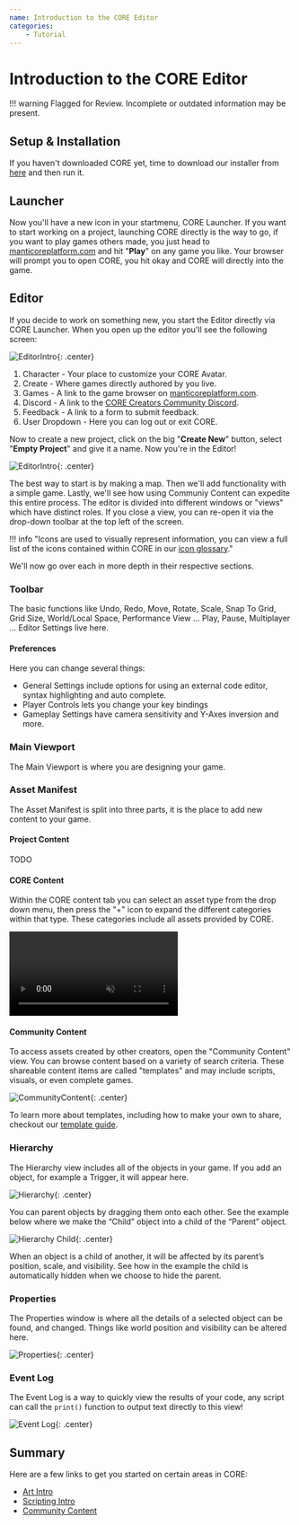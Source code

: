 ```yaml
---
name: Introduction to the CORE Editor
categories:
    - Tutorial
---
```


# Introduction to the CORE Editor

!!! warning
    Flagged for Review.
    Incomplete or outdated information may be present.

## Setup & Installation

If you haven't downloaded CORE yet, time to download our installer from
[here](https://mantiblob.blob.core.windows.net/builds/CoreLauncherInstall.exe) and then run it.

## Launcher

Now you'll have a new icon in your startmenu, CORE Launcher. If you want to start working on a project, launching CORE directly is the way to go, if you want to play games others made, you just head to [manticoreplatform.com](https://prod.manticoreplatform.com) and hit "**Play**" on any game you like. Your browser will prompt you to open CORE, you hit okay and CORE will directly into the game.

## Editor

If you decide to work on something new, you start the Editor directly via CORE Launcher. When you open up the editor you'll see the following screen:

![EditorIntro](../img/EditorManual/landing_page.png "Editor Homepage"){: .center}

1. Character - Your place to customize your CORE Avatar.
2. Create - Where games directly authored by you live.
3. Games - A link to the game browser on [manticoreplatform.com](https://prod.manticoreplatform.com).
4. Discord - A link to the [CORE Creators Community Discord](https://discord.gg/85k8A7V).
5. Feedback - A link to a form to submit feedback.
6. User Dropdown - Here you can log out or exit CORE.

Now to create a new project, click on the big "**Create New**" button, select "**Empty Project**" and give it a name. Now you're in the Editor!

![EditorIntro](../img/EditorManual/overview.png "The various parts of the editor"){: .center}

The best way to start is by making a map. Then we'll add functionality with a simple game. Lastly, we'll see how using Communiy Content can expedite this
entire process. The editor is divided into different windows or "views" which have distinct roles. If you close a view, you can re-open it via the drop-down toolbar at the top left of the screen.

!!! info "Icons are used to visually represent information, you can view a full list of the icons contained within CORE in our [icon glossary](../icons.md)."

We'll now go over each in more depth in their respective sections.

### Toolbar

The basic functions like Undo, Redo, Move, Rotate, Scale, Snap To Grid, Grid Size, World/Local Space, Performance View ... Play, Pause, Multiplayer ... Editor Settings live here.

#### Preferences

Here you can change several things:

- General Settings include options for using an external code editor, syntax highlighting and auto complete.
- Player Controls lets you change your key bindings
- Gameplay Settings have camera sensitivity and Y-Axes inversion and more.

### Main Viewport

The Main Viewport is where you are designing your game.

### Asset Manifest

The Asset Manifest is split into three parts, it is the place to add new content to your game.

#### Project Content

TODO

#### CORE Content

Within the CORE content tab you can select an asset type from the drop down menu, then press the "+" icon to expand the different categories within that type. These categories include all assets provided by CORE.

<div class="mt-video">
    <video autoplay loop muted playsinline>
        <source src="../../img/EditorManual/core_content.mp4" type="video/mp4">
    </video>
</div>

#### Community Content

To access assets created by other creators, open the "Community Content" view. You can browse content based on a variety of search criteria. These shareable content items are called "templates" and may include scripts, visuals, or even complete games.

![CommunityContent](../img/EditorManual/community_content.png "Community Content"){: .center}

To learn more about templates, including how to make your own to share, checkout our [template guide](../tutorials/gameplay/collaboration_reference.md).

### Hierarchy

The Hierarchy view includes all of the objects in your game. If you add an object, for example a Trigger, it will appear here.

![Hierarchy](../img/EditorManual/hierarchy.png "Hierarchy"){: .center}

You can parent objects by dragging them onto each other. See the example below where we make the “Child” object into a child of the “Parent” object.

![Hierarchy Child](../img/EditorManual/hierarchy_child.gif "Hierarchy Child"){: .center}

When an object is a child of another, it will be affected by its parent’s position, scale, and visibility. See how in the example the child is automatically hidden when we choose to hide the parent.

### Properties

The Properties window is where all the details of a selected object can be found, and changed. Things like world position and visibility can be altered here.

![Properties](../img/EditorManual/properties.png "Properties"){: .center}

### Event Log

The Event Log is a way to quickly view the results of your code, any script can call the `print()` function to output text directly to this view!

![Event Log](../img/EditorManual/event_log.png "Event Log"){: .center}

## Summary

Here are a few links to get you started on certain areas in CORE:

- [Art Intro](../tutorials/art/art_reference.md)
- [Scripting Intro](../tutorials/gameplay/lua_reference.md)
- [Community Content](community_content.md)
